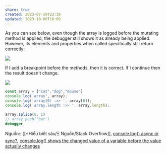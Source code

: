 ```yaml
---
share: true
created: 2023-07-19T23:39
updated: 2023-10-06T16:09
---
```

As you can see below, even though the array is logged before the mutating method is applied, the debugger still shows it as already being applied. However, its elements and properties when called specifically still return correctly:

![](https://i.imgur.com/SjzA0DP.png)

If I add a breakpoint before the methods, then it is correct. If I continue then the result doesn't change.

![](https://i.imgur.com/AuWkA4C.png)


```js
const array = ["cat","dog","mouse"]
console.log('array', array);
console.log('array[0] :>> ', array[0]);
console.log('array.length :>> ', array.length);

array.splice(0, 1)
// array.push('bat')
debugger
```


Nguồn:: [[⚡Hiểu biết sâu/Ξ Nguồn/Stack Overflow]], [console.log() async or sync?](https://stackoverflow.com/q/23392111/3416774), [console.log() shows the changed value of a variable before the value actually changes](https://stackoverflow.com/q/11284663/3416774)
